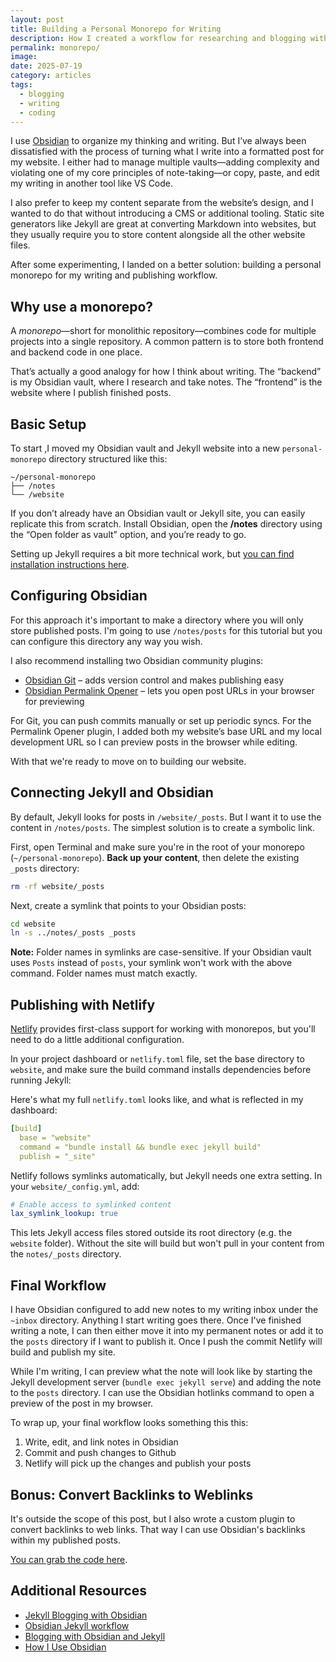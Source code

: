 ```yaml
---
layout: post
title: Building a Personal Monorepo for Writing
description: How I created a workflow for researching and blogging with Obsidian and Jekyll
permalink: monorepo/
image:
date: 2025-07-19
category: articles
tags:
  - blogging
  - writing
  - coding
---
```

I use [Obsidian](https://obsidian.md/) to organize my thinking and writing. But I’ve always been dissatisfied with the process of turning what I write into a formatted post for my website. I either had to manage multiple vaults—adding complexity and violating one of my core principles of note-taking—or copy, paste, and edit my writing in another tool like VS Code.

I also prefer to keep my content separate from the website’s design, and I wanted to do that without introducing a CMS or additional tooling. Static site generators like Jekyll are great at converting Markdown into websites, but they usually require you to store content alongside all the other website files.

After some experimenting, I landed on a better solution: building a personal monorepo for my writing and publishing workflow.

## Why use a monorepo?

A _monorepo_—short for monolithic repository—combines code for multiple projects into a single repository. A common pattern is to store both frontend and backend code in one place.

That’s actually a good analogy for how I think about writing. The “backend” is my Obsidian vault, where I research and take notes. The “frontend” is the website where I publish finished posts.

## Basic Setup

To start ,I moved my Obsidian vault and Jekyll website into a new `personal-monorepo` directory structured like this:

```
~/personal-monorepo
├── /notes
└── /website
```

If you don’t already have an Obsidian vault or Jekyll site, you can easily replicate this from scratch. Install Obsidian, open the **/notes** directory using the “Open folder as vault” option, and you’re ready to go. 

Setting up Jekyll requires a bit more technical work, but [you can find installation instructions here](https://jekyllrb.com/docs/installation/).

## Configuring Obsidian

For this approach it's important to make a directory where you will only store published posts. I'm going to use `/notes/posts` for this tutorial but you can configure this directory any way you wish.

I also recommend installing two Obsidian community plugins:
* [Obsidian Git](https://github.com/Vinzent03/obsidian-git) – adds version control and makes publishing easy
* [Obsidian Permalink Opener](https://github.com/kepano/obsidian-permalink-opener) – lets you open post URLs in your browser for previewing

For Git, you can push commits manually or set up periodic syncs. For the Permalink Opener plugin, I added both my website’s base URL and my local development URL so I can preview posts in the browser while editing.

With that we're ready to move on to building our website.

## Connecting Jekyll and Obsidian

By default, Jekyll looks for posts in `/website/_posts`. But I want it to use the content in `/notes/posts`. The simplest solution is to create a symbolic link.

First, open Terminal and make sure you're in the root of your monorepo (`~/personal-monorepo`). **Back up your content**, then delete the existing `_posts` directory:

```bash
rm -rf website/_posts
```

Next, create a symlink that points to your Obsidian posts:

```bash
cd website
ln -s ../notes/_posts _posts
```

**Note:** Folder names in symlinks are case-sensitive. If your Obsidian vault uses `Posts` instead of `posts`, your symlink won't work with the above command. Folder names must match exactly.

## Publishing with Netlify

[Netlify](https://www.netlify.com/) provides first-class support for working with monorepos, but you'll need to do a little additional configuration.

In your project dashboard or `netlify.toml` file, set the base directory to `website`, and make sure the build command installs dependencies before running Jekyll:

Here's what my full `netlify.toml` looks like, and what is reflected in my dashboard:

```yaml
[build]
  base = "website"
  command = "bundle install && bundle exec jekyll build"
  publish = "_site"
```

Netlify follows symlinks automatically, but Jekyll needs one extra setting. In your `website/_config.yml`, add:

```yaml
# Enable access to symlinked content
lax_symlink_lookup: true
```

This lets Jekyll access files stored outside its root directory (e.g. the `website` folder). Without the site will build but won't pull in your content from the `notes/_posts` directory.

## Final Workflow

I have Obsidian configured to add new notes to my writing inbox under the `~inbox` directory. Anything I start writing goes there. Once I've finished writing a note, I can then either move it into my permanent notes or add it to the `posts` directory if I want to publish it. Once I push the commit Netlify will build and publish my site.

While I'm writing, I can preview what the note will look like by starting the Jekyll development server (`bundle exec jekyll serve`) and adding the note to the `posts` directory. I can use the Obsidian hotlinks command to open a preview of the post in my browser.

To wrap up, your final workflow looks something this this:

1. Write, edit, and link notes in Obsidian
2. Commit and push changes to Github
3. Netlify will pick up the changes and publish your posts

## Bonus: Convert Backlinks to Weblinks

It's outside the scope of this post, but I also wrote a custom plugin to convert backlinks to web links. That way I can use Obsidian's backlinks within my published posts. 

[You can grab the code here](https://github.com/andrewstiefel/andrewstiefel.com/blob/main/_plugins/backlinks.rb).

## Additional Resources
* [Jekyll Blogging with Obsidian](https://alexoliveira.cc/guide/jekyll-with-obsidian)
* [Obsidian Jekyll workflow](https://refinedmind.co/obsidian-jekyll-workflow)
* [Blogging with Obsidian and Jekyll](https://dev.to/adrianogil/blogging-with-obsidian-and-jekyll-5bgl)
* [How I Use Obsidian](https://stephango.com/vault)